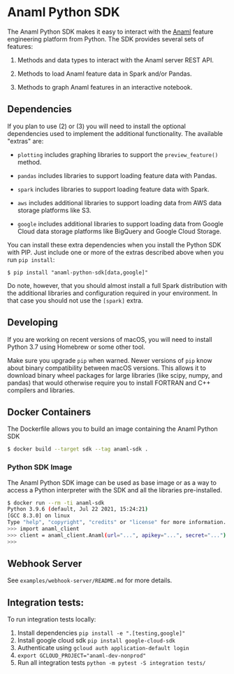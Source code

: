Anaml Python SDK
================

The Anaml Python SDK makes it easy to interact with the [Anaml][1] feature
engineering platform from Python. The SDK provides several sets of features:

[1]: https://www.anaml.com/

1. Methods and data types to interact with the Anaml server REST API.

2. Methods to load Anaml feature data in Spark and/or Pandas.

3. Methods to graph Anaml features in an interactive notebook.

Dependencies
------------

If you plan to use (2) or (3) you will need to install the optional dependencies
used to implement the additional functionality. The available "extras" are:

- `plotting` includes graphing libraries to support the `preview_feature()`
  method.

- `pandas` includes libraries to support loading feature data with Pandas.

- `spark` includes libraries to support loading feature data with Spark.

- `aws` includes additional libraries to support loading data from AWS data
  storage platforms like S3.

- `google` includes additional libraries to support loading data from Google
  Cloud data storage platforms like BigQuery and Google Cloud Storage.

You can install these extra dependencies when you install the Python SDK with
PIP. Just include one or more of the extras described above when you run
`pip install`:

```shell
$ pip install "anaml-python-sdk[data,google]"
```

Do note, however, that you should almost install a full Spark distribution with
the additional libraries and configuration required in your environment. In that
case you should not use the `[spark]` extra.

Developing
----------

If you are working on recent versions of macOS, you will need to install Python
3.7 using Homebrew or some other tool.

Make sure you upgrade `pip` when warned. Newer versions of `pip` know about
binary compatibility between macOS versions. This allows it to download binary
wheel packages for large libraries (like scipy, numpy, and pandas) that would
otherwise require you to install FORTRAN and C++ compilers and libraries.

Docker Containers
-----------------

The Dockerfile allows you to build an image containing the Anaml Python SDK

```bash
$ docker build --target sdk --tag anaml-sdk .
```

### Python SDK Image

The Anaml Python SDK image can be used as base image or as a way to access a
Python interpreter with the SDK and all the libraries pre-installed.

```bash
$ docker run --rm -ti anaml-sdk
Python 3.9.6 (default, Jul 22 2021, 15:24:21)
[GCC 8.3.0] on linux
Type "help", "copyright", "credits" or "license" for more information.
>>> import anaml_client
>>> client = anaml_client.Anaml(url="...", apikey="...", secret="...")
>>>
```

## Webhook Server

See `examples/webhook-server/README.md` for more details.

## Integration tests:

To run integration tests locally: 
1. Install dependencies `pip install -e ".[testing,google]"`
2. Install google cloud sdk `pip install google-cloud-sdk`
3. Authenticate using `gcloud auth application-default login`
4. `export GCLOUD_PROJECT="anaml-dev-nonprod"`
5. Run all integration tests `python -m pytest -S integration tests/      `